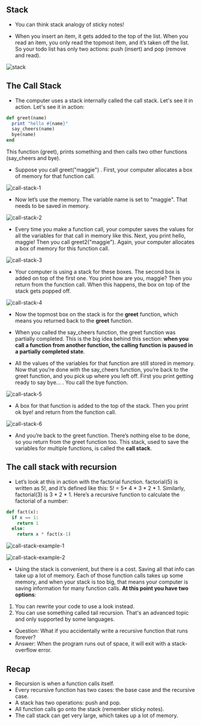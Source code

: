 ## Stack

- You can think stack analogy of sticky notes!

- When you insert an item, it gets added to the top of the list. When you read an item, you only read the topmost item, and it’s taken off the list. So your todo list has only two actions: push (insert) and pop (remove and read).

![stack](images/stack.png)

## The Call Stack

- The computer uses a stack internally called the call stack. Let's see it in action. Let's see it in action:

```ruby
def greet(name)
  print "hello #{name}"
  say_cheers(name)
  bye(name)
end
```

This function (greet), prints something and then calls two other functions (say_cheers and bye).

- Suppose you call greet("maggie") . First, your computer allocates a box of memory for that function call.

![call-stack-1](images/call-stack-1.png)

- Now let’s use the memory. The variable name is set to "maggie". That needs to be saved in memory.

![call-stack-2](images/call-stack-2.png)

- Every time you make a function call, your computer saves the values for all the variables for that call in memory like this. Next, you print hello, maggie! Then you call greet2("maggie"). Again, your computer allocates a box of memory for this function call.

![call-stack-3](images/call-stack-3.png)

- Your computer is using a stack for these boxes. The second box is added on top of the first one. You print how are you, maggie? Then you return from the function call. When this happens, the box on top of the stack gets popped off.

![call-stack-4](images/call-stack-4.png)

- Now the topmost box on the stack is for the __greet__ function, which means you returned back to the __greet__ function.

- When you called the say_cheers function, the greet function was partially completed. This is the big idea behind this section: **when you call a function from another function, the calling function is paused in a partially completed state**.

- All the values of the variables for that function are still stored in memory. Now that you’re done with the say_cheers function, you’re back to the greet function, and you pick up where you left off. First you print getting ready to say bye... . You call the bye function.

![call-stack-5](images/call-stack-5.png)

- A box for that function is added to the top of the stack. Then you print ok bye! and return from the function call.

![call-stack-6](images/call-stack-6.png)

- And you’re back to the greet function. There’s nothing else to be done, so you return from the greet function too. This stack, used to save the variables for multiple functions, is called the **call stack**.

## The call stack with recursion

- Let’s look at this in action with the factorial function. factorial(5) is written as 5!, and it’s defined like this: 5! = 5* 4 * 3 * 2 * 1. Similarly, factorial(3) is 3 * 2 * 1. Here’s a recursive function to calculate the factorial of a number:

```python
def fact(x):
  if x == 1:
    return 1
  else:
    return x * fact(x-1)
```

![call-stack-example-1](images/call-stack-example-1.png)

![call-stack-example-2](images/call-stack-example-2.png)

- Using the stack is convenient, but there is a cost. Saving all that info can take up a lot of memory. Each of those function calls takes up some memory, and when your stack is too big, that means your computer is saving information for many function calls. **At this point you have two options**:

1. You can rewrite your code to use a look instead.
1. You can use something called tail recursion. That's an advanced topic and only supported by some languages.

- Question: What if you accidentally write a recursive function that runs forever?
- Answer: When the program runs out of space, it will exit with a stack-overflow error.

## Recap

- Recursion is when a function calls itself.
- Every recursive function has two cases: the base case and the recursive case.
- A stack has two operations: push and pop.
- All function calls go onto the stack (remember sticky notes).
- The call stack can get very large, which takes up a lot of memory.

